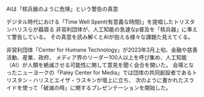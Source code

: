 AIは「核兵器のように危険」という警告の真意


デジタル時代における「Time Well Spent(有意義な時間)」を提唱したトリスタンハリスらが贔屓る
非営利団体が、人工知能の急速なp普及を「核兵器」に準えて警告している。
その真意を読み解くとAIが抱える様々な課題た見えてくる。

非営利団体「Center for Humane Technology」が2023年3月上旬、金融や慈善活動、産業、政府、
メディア界のリーダー100人以上を呼び集め、人工知能（AI）が人類を絶滅させる可能性に関して意見を聞く会合を開いた。
会場となったニューヨークの「Paley Center for Media」では団体の共同創設者であるトリスタン・ハリスとエイザ・ラスキンが壇上に立ち、
次のように書かれたスライドを使って「破滅の時」に関するプレゼンテーションを開始した。
